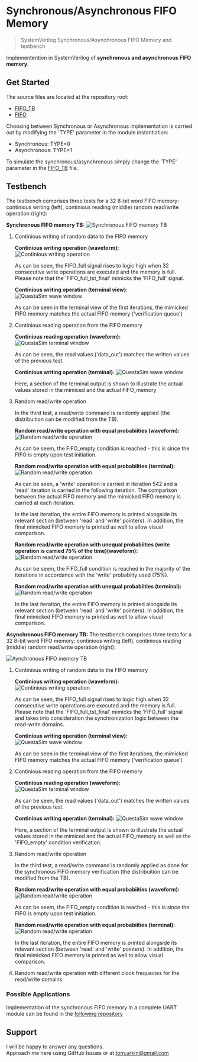 # Synchronous/Asynchronous FIFO Memory

> SystemVerilog Synchronous/Asynchronous FIFO Memory and testbench  

Implementention in SystemVerilog of __synchronous and asynchronous FIFO memory__.  

## Get Started

The source files  are located at the repository root:

- [FIFO_TB](./FIFO_TB.sv)
- [FIFO](./FIFO.sv)

Choosing between Synchronous or Asynchronous implementation is carried out by modifying the 'TYPE' parameter in the module instantiation:
- Synchronous: TYPE=0
- Asynchronous: TYPE=1

To simulate the synchronous/asynchronous simply change the 'TYPE' parameter in the [FIFO_TB](./FIFO_TB.sv) file.
## Testbench

The testbench comprises three tests for a 32 8-bit word FIFO memory: continious writing (left), continious reading (middle) random read/write operation (right):

**Synchronous FIFO memory TB:**
	![Synchronous FIFO memory TB](./docs/synchronous_read_write_mix.JPG) 


1.	Continious writing of random data to the FIFO memory

	**Continious writing operation (waveform):**
		![Continious writing operation](./docs/synchronous_write.JPG) 

	As can be seen, the FIFO_full signal rises to logic high when 32 consecutive write operations are executed and the memory is full. 
	Please note that the 'FIFO_full_tst_final' mimicks the 'FIFO_full' signal.

	**Continious writing operation (terminal view):**
		![QuestaSim wave window](./docs/synchronous_write_terminal.JPG)  
	
	As can be seen in the terminal view of the first iterations, the mimicked FIFO memory matches the actual FIFO memory ('verification queue')	

2.	Continious reading operation from the FIFO memory  
	
	**Continious reading operation (waveform):**
		![QuestaSim terminal window](./docs/synchronous_read.JPG) 

	As can be seen, the read values ('data_out') matches the written values of the previous test.

	**Continious writing operation (terminal):**
		![QuestaSim wave window](./docs/synchronous_read_terminal.JPG)  

	Here, a section of the terminal output is shown to illustrate the actual values stored in the mimiced and the actual FIFO_memory
	
3.	Random read/write operation 

	In the third test, a read/write command is randomly applied (the distribuition can be modified from the TB).

	**Random read/write operation with equal probabiities (waveform):**
		![Random read/write operation](./docs/synchronous_random.JPG) 
		
	As can be seem, the FIFO_empty condition is reached - this is since the FIFO is empty upon test initiation.
	
	**Random read/write operation with equal probabiities (terminal):**
		![Random read/write operation](./docs/synchronous_random_terminal.JPG) 

	As can be seen, a 'write' operation is carried in iteration 542 and a 'read' iteration is carried in the following iteration.
	The comparison between the actual FIFO memory and the mimicked FIFO memory is carried at each iteration.
	
	In the last iteration, the entire FIFO memory is printed alongside its relevant section (between 'read' and 'write' pointers).
	In addition, the final mimicked FIFO memory is printed as well to allow visual comparison.
	
	**Random read/write operation with unequal probabiities (write operation is carried 75% of the time)(waveform):**
		![Random read/write operation](./docs/synchronous_random_unequal_dist.JPG)
	
	As can be seem, the FIFO_full condition is reached in the majority of the iterations in accordance with the 'write' probabiity used (75%).
	
	**Random read/write operation with unequal probabiities (terminal):**
		![Random read/write operation](./docs/synchronous_random_unequal_dist_terminal.JPG)	
	
	In the last iteration, the entire FIFO memory is printed alongside its relevant section (between 'read' and 'write' pointers).
	In addition, the final mimicked FIFO memory is printed as well to allow visual comparison.	

**Asynchronous FIFO memory TB:**
The testbench comprises three tests for a 32 8-bit word FIFO memory: continious writing (left), continious reading (middle) random read/write operation (right):

![Aynchronous FIFO memory TB](./docs/asynchronous_read_write_mix.JPG) 

1.	Continious writing of random data to the FIFO memory

	**Continious writing operation (waveform):**
		![Continious writing operation](./docs/asynchronous_write.JPG) 

	As can be seen, the FIFO_full signal rises to logic high when 32 consecutive write operations are executed and the memory is full. 
	Please note that the 'FIFO_full_tst_final' mimicks the 'FIFO_full' signal and takes into consideration the synchronization logic between the read-write domains.

	**Continious writing operation (terminal view):**
		![QuestaSim wave window](./docs/asynchronous_write_terminal.JPG)  
	
	As can be seen in the terminal view of the first iterations, the mimicked FIFO memory matches the actual FIFO memory ('verification queue')	

2.	Continious reading operation from the FIFO memory  
	
	**Continious reading operation (waveform):**
		![QuestaSim terminal window](./docs/asynchronous_read.JPG) 

	As can be seen, the read values ('data_out') matches the written values of the previous test.

	**Continious writing operation (terminal):**
		![QuestaSim wave window](./docs/asynchronous_read_terminal.JPG)  

	Here, a section of the terminal output is shown to illustrate the actual values stored in the mimiced and the actual FIFO_memory as well as the 'FIFO_empty' condition verification.

3.	Random read/write operation 

	In the third test, a read/write command is randomly applied as done for the synchronous FIFO memory verification (the distribuition can be modified from the TB).

	**Random read/write operation with equal probabiities (waveform):**
		![Random read/write operation](./docs/asynchronous_random.JPG) 
		
	As can be seem, the FIFO_empty condition is reached - this is since the FIFO is empty upon test initiation.
	
	**Random read/write operation with equal probabiities (terminal):**
		![Random read/write operation](./docs/asynchronous_random_terminal.JPG) 

	In the last iteration, the entire FIFO memory is printed alongside its relevant section (between 'read' and 'write' pointers).
	In addition, the final mimicked FIFO memory is printed as well to allow visual comparison.
	

3.	Random read/write operation with different clock frequecies for the read/write domains


### Possible Applications

Implementation of the synchronous FIFO memory in a complete UART module can be found in the [following repository](https://github.com/tom-urkin/UART)

## Support

I will be happy to answer any questions.  
Approach me here using GitHub Issues or at tom.urkin@gmail.com
